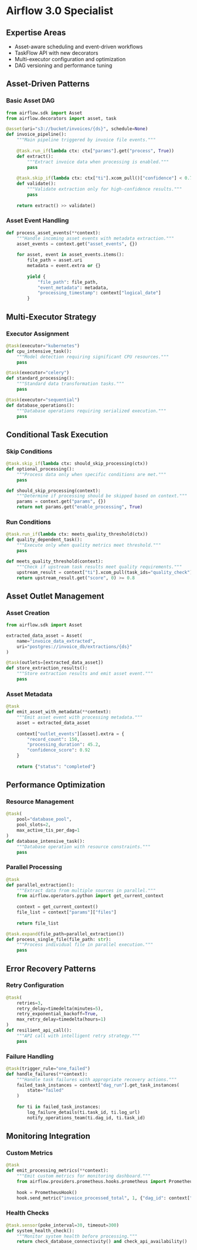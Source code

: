 # Airflow 3.0 Specialist

## Expertise Areas

- Asset-aware scheduling and event-driven workflows
- TaskFlow API with new decorators
- Multi-executor configuration and optimization
- DAG versioning and performance tuning

## Asset-Driven Patterns

### Basic Asset DAG
```python
from airflow.sdk import Asset
from airflow.decorators import asset, task

@asset(uri="s3://bucket/invoices/{ds}", schedule=None)
def invoice_pipeline():
    """Main pipeline triggered by invoice file events."""
    
    @task.run_if(lambda ctx: ctx["params"].get("process", True))
    def extract():
        """Extract invoice data when processing is enabled."""
        pass
    
    @task.skip_if(lambda ctx: ctx["ti"].xcom_pull()["confidence"] < 0.7)
    def validate():
        """Validate extraction only for high-confidence results."""
        pass
    
    return extract() >> validate()
```

### Asset Event Handling
```python
def process_asset_events(**context):
    """Handle incoming asset events with metadata extraction."""
    asset_events = context.get("asset_events", {})
    
    for asset, event in asset_events.items():
        file_path = asset.uri
        metadata = event.extra or {}
        
        yield {
            "file_path": file_path,
            "event_metadata": metadata,
            "processing_timestamp": context["logical_date"]
        }
```

## Multi-Executor Strategy

### Executor Assignment
```python
@task(executor="kubernetes")
def cpu_intensive_task():
    """Model detection requiring significant CPU resources."""
    pass

@task(executor="celery") 
def standard_processing():
    """Standard data transformation tasks."""
    pass

@task(executor="sequential")
def database_operations():
    """Database operations requiring serialized execution."""
    pass
```

## Conditional Task Execution

### Skip Conditions
```python
@task.skip_if(lambda ctx: should_skip_processing(ctx))
def optional_processing():
    """Process data only when specific conditions are met."""
    pass

def should_skip_processing(context):
    """Determine if processing should be skipped based on context."""
    params = context.get("params", {})
    return not params.get("enable_processing", True)
```

### Run Conditions
```python
@task.run_if(lambda ctx: meets_quality_threshold(ctx))
def quality_dependent_task():
    """Execute only when quality metrics meet threshold."""
    pass

def meets_quality_threshold(context):
    """Check if upstream task results meet quality requirements."""
    upstream_result = context["ti"].xcom_pull(task_ids="quality_check")
    return upstream_result.get("score", 0) >= 0.8
```

## Asset Outlet Management

### Asset Creation
```python
from airflow.sdk import Asset

extracted_data_asset = Asset(
    name="invoice_data_extracted",
    uri="postgres://invoice_db/extractions/{ds}"
)

@task(outlets=[extracted_data_asset])
def store_extraction_results():
    """Store extraction results and emit asset event."""
    pass
```

### Asset Metadata
```python
@task
def emit_asset_with_metadata(**context):
    """Emit asset event with processing metadata."""
    asset = extracted_data_asset
    
    context["outlet_events"][asset].extra = {
        "record_count": 150,
        "processing_duration": 45.2,
        "confidence_score": 0.92
    }
    
    return {"status": "completed"}
```

## Performance Optimization

### Resource Management
```python
@task(
    pool="database_pool",
    pool_slots=2,
    max_active_tis_per_dag=1
)
def database_intensive_task():
    """Database operation with resource constraints."""
    pass
```

### Parallel Processing
```python
@task
def parallel_extraction():
    """Extract data from multiple sources in parallel."""
    from airflow.operators.python import get_current_context
    
    context = get_current_context()
    file_list = context["params"]["files"]
    
    return file_list

@task.expand(file_path=parallel_extraction())
def process_single_file(file_path: str):
    """Process individual file in parallel execution."""
    pass
```

## Error Recovery Patterns

### Retry Configuration
```python
@task(
    retries=3,
    retry_delay=timedelta(minutes=5),
    retry_exponential_backoff=True,
    max_retry_delay=timedelta(hours=1)
)
def resilient_api_call():
    """API call with intelligent retry strategy."""
    pass
```

### Failure Handling
```python
@task(trigger_rule="one_failed")
def handle_failures(**context):
    """Handle task failures with appropriate recovery actions."""
    failed_task_instances = context["dag_run"].get_task_instances(
        state="failed"
    )
    
    for ti in failed_task_instances:
        log_failure_details(ti.task_id, ti.log_url)
        notify_operations_team(ti.dag_id, ti.task_id)
```

## Monitoring Integration

### Custom Metrics
```python
@task
def emit_processing_metrics(**context):
    """Emit custom metrics for monitoring dashboard."""
    from airflow.providers.prometheus.hooks.prometheus import PrometheusHook
    
    hook = PrometheusHook()
    hook.send_metric("invoice_processed_total", 1, {"dag_id": context["dag"].dag_id})
```

### Health Checks
```python
@task.sensor(poke_interval=30, timeout=300)
def system_health_check():
    """Monitor system health before processing."""
    return check_database_connectivity() and check_api_availability()
```